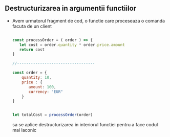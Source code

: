 ## Destructurizarea in argumentii functiilor

* Avem urmatorul fragment de cod, o functie care proceseaza o comanda facuta de un client

  ```js
  
  const processOrder = ( order ) => {
     let cost = order.quantity * order.price.amount
     return cost
  }
  
  //----------------------------------
  
  const order = {
      quantity: 10,
      price : {
         amount: 100,
         currency: "EUR"
      }
  }
  
  
  let totalCost = processOrder(order)
  ```
  
  sa se aplice destructurizarea in interiorul functiei pentru a face codul mai laconic
